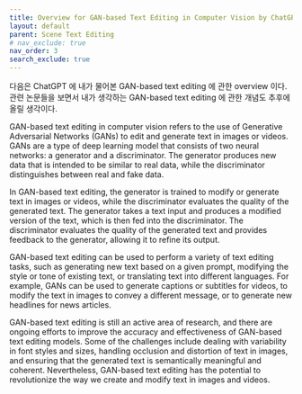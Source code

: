 ```yaml
---
title: Overview for GAN-based Text Editing in Computer Vision by ChatGPT
layout: default 
parent: Scene Text Editing
# nav_exclude: true
nav_order: 3
search_exclude: true
---
```


다음은 ChatGPT 에 내가 물어본 GAN-based text editing 에 관한 overview 이다. 
관련 논문들을 보면서 내가 생각하는 GAN-based text editing 에 관한 개념도 추후에 올릴 생각이다. 

GAN-based text editing in computer vision refers to the use of Generative Adversarial Networks (GANs) to edit and generate text in images or videos. GANs are a type of deep learning model that consists of two neural networks: a generator and a discriminator. The generator produces new data that is intended to be similar to real data, while the discriminator distinguishes between real and fake data.

In GAN-based text editing, the generator is trained to modify or generate text in images or videos, while the discriminator evaluates the quality of the generated text. The generator takes a text input and produces a modified version of the text, which is then fed into the discriminator. The discriminator evaluates the quality of the generated text and provides feedback to the generator, allowing it to refine its output.

GAN-based text editing can be used to perform a variety of text editing tasks, such as generating new text based on a given prompt, modifying the style or tone of existing text, or translating text into different languages. For example, GANs can be used to generate captions or subtitles for videos, to modify the text in images to convey a different message, or to generate new headlines for news articles.

GAN-based text editing is still an active area of research, and there are ongoing efforts to improve the accuracy and effectiveness of GAN-based text editing models. Some of the challenges include dealing with variability in font styles and sizes, handling occlusion and distortion of text in images, and ensuring that the generated text is semantically meaningful and coherent. Nevertheless, GAN-based text editing has the potential to revolutionize the way we create and modify text in images and videos.

